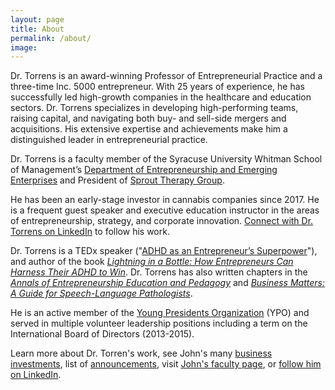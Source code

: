```yaml
---
layout: page
title: About
permalink: /about/
image: 
---
```


Dr. Torrens is an award-winning Professor of Entrepreneurial Practice and a three-time Inc. 5000 entrepreneur. With 25 years of experience, he has successfully led high-growth companies in the healthcare and education sectors. Dr. Torrens specializes in developing high-performing teams, raising capital, and navigating both buy- and sell-side mergers and acquisitions. His extensive expertise and achievements make him a distinguished leader in entrepreneurial practice.

Dr. Torrens is a faculty member of the Syracuse University Whitman School of Management’s [Department of Entrepreneurship and Emerging Enterprises](https://whitman.syracuse.edu/academic-areas/entrepreneurship-and-emerging-enterprises) and President of [Sprout Therapy Group](https://www.sprouttherapygroup.com/index.html).

He has been an early-stage investor in cannabis companies since 2017. He is a frequent guest speaker and executive education instructor in the areas of entrepreneurship, strategy, and corporate innovation. [Connect with Dr. Torrens on LinkedIn](https://www.linkedin.com/in/johnmtorrens/) to follow his work.

Dr. Torrens is a TEDx speaker ("[ADHD as an Entrepreneur’s Superpower](https://www.youtube.com/watch?v=XdT4DIiX7Nk&t=1s)"), and author of the book [*Lightning in a Bottle: How Entrepreneurs Can Harness Their ADHD to Win*](https://www.amazon.com/Lightning-Bottle-Entrepreneurs-Harness-Their/dp/B08SGMZZ6Y/ref=tmm_pap_swatch_0?_encoding=UTF8&dib_tag=se&dib=eyJ2IjoiMSJ9.N9_ihbq4RpjcCMspezYnAw.dwnwERJrNn5DvxA5xX-EqhMyKD4atUtTPI8zjHVoZ7k&qid=1721567840&sr=1-1). Dr. Torrens has  also written chapters in the [*Annals of Entrepreneurship Education and Pedagogy*](https://www.amazon.com/Annals-Entrepreneurship-Education-Pedagogy-2016/dp/178471917X/ref=tmm_pap_swatch_0?_encoding=UTF8&dib_tag=se&dib=eyJ2IjoiMSJ9.rtq9iaoh39j4J-wRtgZcjA.unAJUBm7_kQF9rvklC_TsuUlcwIYeYPFuT1uO2_T9rY&qid=1721323839&sr=8-1) and [*Business Matters: A Guide for Speech-Language Pathologists*](https://www.amazon.com/Business-Matters-Guide-Speech-Language-Pathologists/dp/1580411495).

He is an active member of the [Young Presidents Organization](https://www.ypo.org/) (YPO) and served in multiple volunteer leadership positions including a term on the International Board of Directors (2013-2015).

Learn more about Dr. Torren's work, see John's many [business investments](https://johnmtorrens.com/investments/), list of [announcements](https://johntorrens.relevant-research.com/announcements/), visit [John's faculty page](https://whitman.syracuse.edu/faculty-and-research/faculty-staff-directory/details/jtorrens), or [follow him on LinkedIn](https://www.linkedin.com/in/johnmtorrens/).